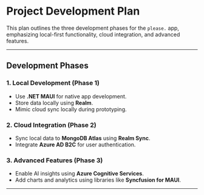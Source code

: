 
# **Project Development Plan**

This plan outlines the three development phases for the `please.` app, emphasizing local-first functionality, cloud integration, and advanced features.

---

## **Development Phases**

### **1. Local Development (Phase 1)**
- Use **.NET MAUI** for native app development.
- Store data locally using **Realm**.
- Mimic cloud sync locally during prototyping.

### **2. Cloud Integration (Phase 2)**
- Sync local data to **MongoDB Atlas** using **Realm Sync**.
- Integrate **Azure AD B2C** for user authentication.

### **3. Advanced Features (Phase 3)**
- Enable AI insights using **Azure Cognitive Services**.
- Add charts and analytics using libraries like **Syncfusion for MAUI**.

---

